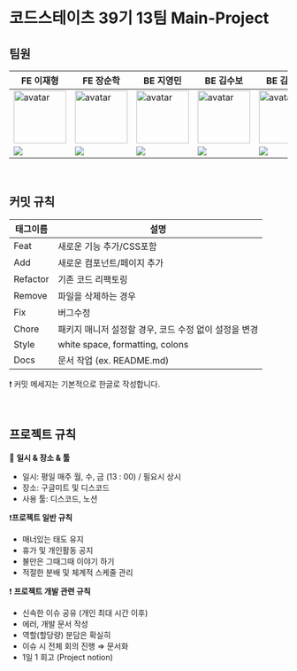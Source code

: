# 코드스테이츠 39기 13팀 Main-Project

## 팀원

| FE 이재형                                                                                                                           | FE 장순학                                                                                                                                 | BE 지영민                                                                                                                             | BE 김수보                                                                                                                             | BE 김덕우                                                                                                                             |
| ----------------------------------------------------------------------------------------------------------------------------------- | ----------------------------------------------------------------------------------------------------------------------------------------- | ------------------------------------------------------------------------------------------------------------------------------------- | ------------------------------------------------------------------------------------------------------------------------------------- | ------------------------------------------------------------------------------------------------------------------------------------- |
| <img width="95px" height="95px" src="https://avatars.githubusercontent.com/Blossssom" alt="avatar" />                          | <img width="95px" height="95px" src="https://avatars.githubusercontent.com/dormirMais" alt="avatar" />                                | <img width="95px" height="95px" src="https://avatars.githubusercontent.com/ThreeLeafClover9" alt="avatar" />                            | <img width="95px" height="95px" src="https://avatars.githubusercontent.com/subo-9439" alt="avatar" />                            | <img width="95px" height="95px" src="https://avatars.githubusercontent.com/goyois" alt="avatar" />                           |
| [<img src="https://img.shields.io/badge/GitHub-181717?style=for-the-badge&logo=GitHub&logoColor=white"/>](https://github.com/Blossssom) | [<img src="https://img.shields.io/badge/GitHub-181717?style=for-the-badge&logo=GitHub&logoColor=white"/>](https://github.com/dormirMais) | [<img src="https://img.shields.io/badge/GitHub-181717?style=for-the-badge&logo=GitHub&logoColor=white"/>](https://github.com/ThreeLeafClover9) | [<img src="https://img.shields.io/badge/GitHub-181717?style=for-the-badge&logo=GitHub&logoColor=white"/>](https://github.com/subo-9439) | [<img src="https://img.shields.io/badge/GitHub-181717?style=for-the-badge&logo=GitHub&logoColor=white"/>](https://github.com/goyois) |

<br>

## 커밋 규칙
| 태그이름 | 설명                                                  |
| -------- | ----------------------------------------------------- |
| Feat     | 새로운 기능 추가/CSS포함                              |
| Add      | 새로운 컴포넌트/페이지 추가                           |
| Refactor | 기존 코드 리팩토링                                    |
| Remove   | 파일을 삭제하는 경우                                  |
| Fix      | 버그수정                                              |
| Chore    | 패키지 매니저 설정할 경우, 코드 수정 없이 설정을 변경 |
| Style    | white space, formatting, colons                       |
| Docs     | 문서 작업 (ex. README.md)                             |

❗ 커밋 메세지는 기본적으로 한글로 작성합니다.

<br>

## 프로젝트 규칙

📆 **일시 & 장소 & 툴**

- 일시: 평일 매주 월, 수, 금 (13 : 00) / 필요시 상시
- 장소: 구글미트 및 디스코드
- 사용 툴: 디스코드, 노션

❗**프로젝트 일반 규칙**

- 매너있는 태도 유지
- 휴가 및 개인활동 공지
- 불만은 그때그때 이야기 하기
- 적절한 분배 및 체계적 스케줄 관리

❗️ **프로젝트 개발 관련 규칙**

- 신속한 이슈 공유 (개인 최대 시간 이후)
- 에러, 개발 문서 작성
- 역할(할당량) 분담은 확실히
- 이슈 시 전체 회의 진행 ⇒ 문서화
- 1일 1 회고 (Project notion)







